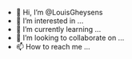 - 👋 Hi, I’m @LouisGheysens
- 👀 I’m interested in ...
- 🌱 I’m currently learning ...
- 💞️ I’m looking to collaborate on ...
- 📫 How to reach me ...

<!---
LouisGheysens/LouisGheysens is a ✨ special ✨ repository because its `README.md` (this file) appears on your GitHub profile.
You can click the Preview link to take a look at your changes.
--->
